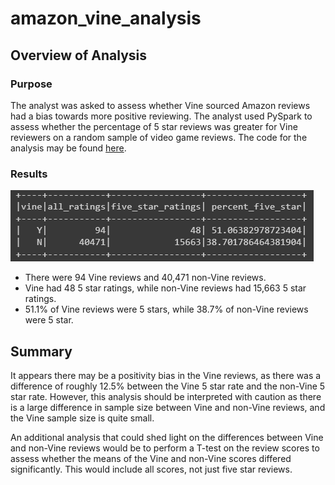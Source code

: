 # amazon_vine_analysis

## Overview of Analysis

### Purpose

The analyst was asked to assess whether Vine sourced Amazon reviews had a bias towards more positive reviewing. The analyst used PySpark to assess whether the percentage of 5 star reviews was greater for Vine reviewers on a random sample of video game reviews. The code for the analysis may be found [here](https://github.com/cbeckler/amazon_vine_analysis/blob/main/Vine_Review_Analysis.ipynb).

### Results

![vine analysis results](https://github.com/cbeckler/amazon_vine_analysis/blob/main/Resources/vine_analysis.png)

* There were 94 Vine reviews and 40,471 non-Vine reviews.
* Vine had 48 5 star ratings, while non-Vine reviews had 15,663 5 star ratings.
* 51.1% of Vine reviews were 5 stars, while 38.7% of non-Vine reviews were 5 star.

## Summary

It appears there may be a positivity bias in the Vine reviews, as there was a difference of roughly 12.5% between the Vine 5 star rate and the non-Vine 5 star rate. However, this analysis should be interpreted with caution as there is a large difference in sample size between Vine and non-Vine reviews, and the Vine sample size is quite small.

An additional analysis that could shed light on the differences between Vine and non-Vine reviews would be to perform a T-test on the review scores to assess whether the means of the Vine and non-Vine scores differed significantly. This would include all scores, not just five star reviews. 

